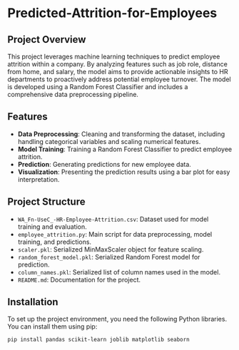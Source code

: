 # Predicted-Attrition-for-Employees

## Project Overview

This project leverages machine learning techniques to predict employee attrition within a company. By analyzing features such as job role, distance from home, and salary, the model aims to provide actionable insights to HR departments to proactively address potential employee turnover. The model is developed using a Random Forest Classifier and includes a comprehensive data preprocessing pipeline.

## Features

- **Data Preprocessing**: Cleaning and transforming the dataset, including handling categorical variables and scaling numerical features.
- **Model Training**: Training a Random Forest Classifier to predict employee attrition.
- **Prediction**: Generating predictions for new employee data.
- **Visualization**: Presenting the prediction results using a bar plot for easy interpretation.

## Project Structure

- `WA_Fn-UseC_-HR-Employee-Attrition.csv`: Dataset used for model training and evaluation.
- `employee_attrition.py`: Main script for data preprocessing, model training, and predictions.
- `scaler.pkl`: Serialized MinMaxScaler object for feature scaling.
- `random_forest_model.pkl`: Serialized Random Forest model for prediction.
- `column_names.pkl`: Serialized list of column names used in the model.
- `README.md`: Documentation for the project.

## Installation

To set up the project environment, you need the following Python libraries. You can install them using pip:

```bash
pip install pandas scikit-learn joblib matplotlib seaborn


